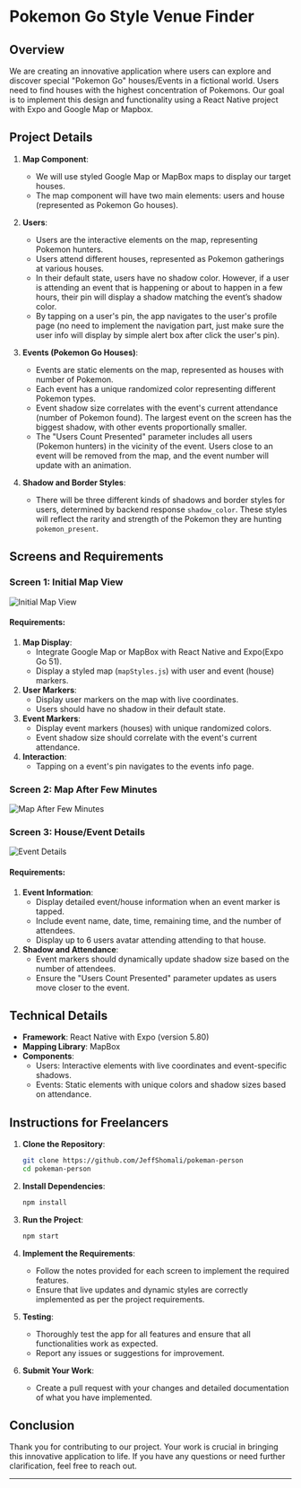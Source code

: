 # Pokemon Go Style Venue Finder

## Overview

We are creating an innovative application where users can explore and discover special "Pokemon Go" houses/Events in a fictional world. Users need to find houses with the highest concentration of Pokemons. Our goal is to implement this design and functionality using a React Native project with Expo and Google Map or Mapbox.

## Project Details

1. **Map Component**:

    - We will use styled Google Map or MapBox maps to display our target houses.
    - The map component will have two main elements: users and house (represented as Pokemon Go houses).

2. **Users**:

    - Users are the interactive elements on the map, representing Pokemon hunters.
    - Users attend different houses, represented as Pokemon gatherings at various houses.
    - In their default state, users have no shadow color. However, if a user is attending an event that is happening or about to happen in a few hours, their pin will display a shadow matching the event’s shadow color.
    - By tapping on a user's pin, the app navigates to the user's profile page (no need to implement the navigation part, just make sure the user info will display by simple alert box after click the user's pin).

3. **Events (Pokemon Go Houses)**:

    - Events are static elements on the map, represented as houses with number of Pokemon.
    - Each event has a unique randomized color representing different Pokemon types.
    - Event shadow size correlates with the event's current attendance (number of Pokemon found). The largest event on the screen has the biggest shadow, with other events proportionally smaller.
    - The "Users Count Presented" parameter includes all users (Pokemon hunters) in the vicinity of the event. Users close to an event will be removed from the map, and the event number will update with an animation.

4. **Shadow and Border Styles**:

    - There will be three different kinds of shadows and border styles for users, determined by backend response `shadow_color`. These styles will reflect the rarity and strength of the Pokemon they are hunting `pokemon_present`.

## Screens and Requirements

### Screen 1: Initial Map View

![Initial Map View](./assets/1.png)

#### Requirements:

1. **Map Display**:
    - Integrate Google Map or MapBox with React Native and Expo(Expo Go 51).
    - Display a styled map (`mapStyles.js`) with user and event (house) markers.
2. **User Markers**:
    - Display user markers on the map with live coordinates.
    - Users should have no shadow in their default state.
3. **Event Markers**:
    - Display event markers (houses) with unique randomized colors.
    - Event shadow size should correlate with the event's current attendance.
4. **Interaction**:
    - Tapping on a event's pin navigates to the events info page.

### Screen 2: Map After Few Minutes

![Map After Few Minutes](./assets/2.png)

### Screen 3: House/Event Details

![Event Details](./assets/3.png)

#### Requirements:

1. **Event Information**:
    - Display detailed event/house information when an event marker is tapped.
    - Include event name, date, time, remaining time, and the number of attendees.
    - Display up to 6 users avatar attending attending to that house.
2. **Shadow and Attendance**:
    - Event markers should dynamically update shadow size based on the number of attendees.
    - Ensure the "Users Count Presented" parameter updates as users move closer to the event.

## Technical Details

-   **Framework**: React Native with Expo (version 5.80)
-   **Mapping Library**: MapBox
-   **Components**:
    -   Users: Interactive elements with live coordinates and event-specific shadows.
    -   Events: Static elements with unique colors and shadow sizes based on attendance.

## Instructions for Freelancers

1. **Clone the Repository**:

    ```sh
    git clone https://github.com/JeffShomali/pokeman-person
    cd pokeman-person
    ```

2. **Install Dependencies**:

    ```sh
    npm install
    ```

3. **Run the Project**:

    ```sh
    npm start
    ```

4. **Implement the Requirements**:

    - Follow the notes provided for each screen to implement the required features.
    - Ensure that live updates and dynamic styles are correctly implemented as per the project requirements.

5. **Testing**:

    - Thoroughly test the app for all features and ensure that all functionalities work as expected.
    - Report any issues or suggestions for improvement.

6. **Submit Your Work**:
    - Create a pull request with your changes and detailed documentation of what you have implemented.

## Conclusion

Thank you for contributing to our project. Your work is crucial in bringing this innovative application to life. If you have any questions or need further clarification, feel free to reach out.

---
